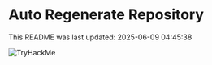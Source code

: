 # Auto Regenerate Repository

This README was last updated: 2025-06-09 04:45:38

 ![TryHackMe](https://tryhackme.com/badge/533634)